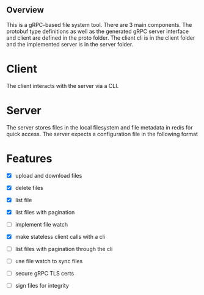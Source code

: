 ## Overview

This is a gRPC-based file system tool. There are 3 main components. The protobuf type definitions as well as the generated gRPC server interface and client are defined in the proto folder. The client cli is in the client folder and the implemented server is in the server folder.

# Client 

The client interacts with the server via a CLI. 

# Server

The server stores files in the local filesystem and file metadata in redis for quick access. The server expects a configuration file in the following format

# Features
- [x] upload and download files
- [x] delete files
- [x] list file
- [x] list files with pagination
- [ ] implement file watch
- [x] make stateless client calls with a cli
- [ ] list files with pagination through the cli
- [ ] use file watch to sync files
- [ ] secure gRPC TLS certs
- [ ] sign files for integrity

